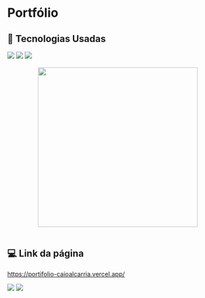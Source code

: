 # Portfólio

## 🚀 Tecnologias Usadas
<div>
    <img src="https://img.shields.io/badge/React-20232A?style=for-the-badge&logo=react&logoColor=61DAFB" /> 
    <img src="https://img.shields.io/badge/TypeScript-007ACC?style=for-the-badge&logo=typescript&logoColor=white" />
    <img src="https://img.shields.io/badge/styled--components-DB7093?style=for-the-badge&logo=styled-components&logoColor=white" /> 
</div><br>

<div align="center">
  <img src="https://lh3.googleusercontent.com/QcLhMxpdWrUe-uX3VS9xSl3zQcJQRHOKcfnO6_3ZDWFgTbzx3-7GSxbf1cPF_vUduk5hpL0iVgSNCU9cn3vKWi4oR-vaSfCmJYwiwbnh4XXcWCQvRVDozM_yBvpRUH4RXrZZZ1wRjFnyLsjZYWTqR0GYaiOueZBLkf7uNUIo-1Ll0Lqgfp-B4FejiaAbODEbqz9GnFjy84fICRUZyI37ypqfnL7vTQpeivQEeWSxBGI5rYbfrut_z0-WnQwmz1-UWPCrbV-LdwTjiJLkGn6EvaQGy3EJDTJOJT-NLdDb2-nVGkfyHm2M2PGCPqielKyEAx0B9nrKoGrW-2zCMuoI0FsH-BWDr-T53GkXYcl0H5ANpDE81C5Rn97jQpNPmQhei3gEvhEzHkWi6oiCX-8-3VgvGzsW-vHU3rFsXEP0u5FfTckoj4hyd2k0Dsxe2KZV7y3TVsRXUK1TWE9ySEakM_O8bW-YUXjz9eyGkzpBz6ao8LLc3uwZAcqAh6CRBAP6dm70CY0jt3g9uwmn7jxnfUbUHu1SQVPPb-XfMTyPYNQ6iSmpMHCWfcWdySkoUpM_Xc0pGT_0ctW2tKIm_5MDRZvMVs2cGs1mLJyG6VzkbnwVN3183IlJkUv7NfP2qgdfy_IsBlkBszoWvPnaY_xPKbIi5Xlu1Ayefkw-dRoxqSstS-DKWb5dkHPprNbtp7OVJXFLHazed1ASOxgZ1hYMOWVmmB9_jlPavWpxL_MmOAvg5JjrKFHK2aPEsOMMiMPpMC02XEDTOmKCZRfL1b9kGgCtgrGvreYMJ7OkRXVdoFpGUn16oJaubBmYhYOPYpAeXJJ7n6Oh5vwUwBVbMn72ww25nro1hQ37uIyr01ydSDf6oxWDZCORpjNRXVWwNLXGqPwAHWxu--mHZjEa6xb-ya7DRdMrS0060BfHAknVmMDz0ioV0zda9wti2EGJrLO8OtKYOzUKHLAoFByUQbPvGA=w1903-h1008-s-no?authuser=0" height="365">
</div><br>


## 💻 Link da página
https://portifolio-caioalcarria.vercel.app/

<a href="mailto:alcarriacaio@Gmail.com"><img src="https://img.shields.io/badge/Gmail-D14836?style=for-the-badge&logo=gmail&logoColor=white"></a>
<a href="https://www.linkedin.com/in/caioalcarria/"><img src="https://img.shields.io/badge/LinkedIn-0077B5?style=for-the-badge&logo=linkedin&logoColor=white"></a>
